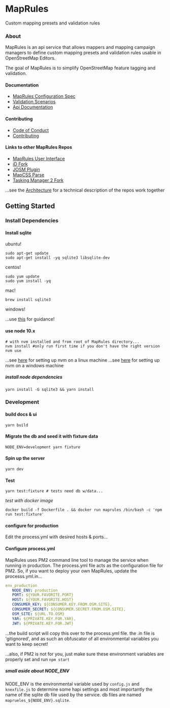 # MapRules
Custom mapping presets and validation rules

<!-- ![](./assets/logo.png =250x) -->


### About

MapRules is an api service that allows mappers and mapping campaign managers to define custom mapping presets and validation rules usable in OpenStreetMap Editors.

The goal of MapRules is to simplify OpenStreetMap feature tagging and validation.

#### Documentation

- [MapRules Configuration Spec](https://github.com/radiant-maxar/maprules/blob/master/maprules.spec.md)
- [Validation Scenarios](https://github.com/radiant-maxar/maprules/blob/master/maprules.validation.scenarios.md)
- [Api Documentation](https://github.com/radiant-maxar/maprules/blob/master/maprules.apidocs.md)

#### Contributing
- [Code of Conduct](https://github.com/radiant-maxar/maprules/blob/master/CODE_OF_CONDUCT.md)
- [Contributing](https://github.com/radiant-maxar/maprules/blob/master/CONTRIBUTING.md)

#### Links to other MapRules Repos

- [MapRules User Interface](https://github.com/radiant-maxar/maprules-ui)
- [iD Fork](https://github.com/radiant-maxar/iD/tree/remote-presets)
- [JOSM Plugin](https://github.com/radiant-maxar/maprules-josm)
- [MapCSS Parse](https://github.com/radiant-maxar/mapcss-parse)
- [Tasking Manager 2 Fork](https://github.com/radiant-maxar/osm-tasking-manager2/tree/maprules-dev)


...see the [Architecture](https://github.com/radiant-maxar/maprules/blob/develop/ARCHITECTURE.md) for a technical description of the repos work together

## Getting Started

### Install Dependencies

#### Install sqlite

ubuntu!
```
sudo apt-get update
sudo apt-get install -yq sqlite3 libsqlite-dev
```

centos!
```
sudo yum update
sudo yum install -yq
```

mac!
```
brew install sqlite3
```

windows!

...use [this](https://mislav.net/rails/install-sqlite3/) for guidance!

#### use node 10.x

```
# with nvm installed and from root of MapRules directory...
nvm install #only run first time if you don't have the right version
nvm use
```

...see [here](https://github.com/creationix/nvm#installation) for setting up nvm on a linux machine
...see [here](https://github.com/coreybutler/nvm-windows#installation--upgrades) for setting up nvm on a windows machine

##### install node dependencies
```
yarn install -G sqlite3 && yarn install
```

### Development

#### build docs & ui

```
yarn build
```

#### Migrate the db and seed it with fixture data

```
NODE_ENV=development yarn fixture
```

#### Spin up the server

```
yarn dev
```

#### Test

```
yarn test:fixture # tests need db w/data...
```

*test with docker image*

```
docker build -f Dockerfile . && docker run maprules /bin/bash -c 'npm run test:fixture'
```

#### configure for production

Edit the process.yml with desired hosts & ports...


#### Configure process.yml

MapRules uses PM2 command line tool to manage the service when running in production.
The process.yml file acts as the configuration file for PM2.
So, if you want to deploy your own MapRules, update the processs.yml.in...

```yml
env_production
   NODE_ENV: production
   PORT: ${YOUR.FAVORITE.PORT}
   HOST: ${YOUR.FAVORITE.HOST}
   CONSUMER_KEY: ${CONSUMER.KEY.FROM.OSM.SITE},
   CONSUMER_SECRET: ${CONSUMER.SECRET.FROM.OSM.SITE},
   OSM_SITE: ${URL.TO.OSM}
   YAR: ${PRIVATE.KEY.FOR.YAR},
   JWT: ${PRIVATE.KEY.FOR.JWT}
```

...the build script will copy this over to the process.yml file. the .in file is 'gitignored', and as such an obfuscator of all environmental variables you want to keep secret!

...also, if PM2 is not for you, just make sure these environment variables are properly set and run `npm start`

##### small aside about NODE_ENV

NODE_ENV is the environmental variable used by `config.js` and `knexfile.js` to determine some hapi settings and most importantly the name of the sqlite db file used by the service. db files are named `maprueles_${NODE_ENV}.sqlite`.

